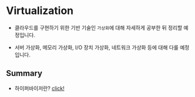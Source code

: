# Virtualization

- 클라우드를 구현하기 위한 기반 기술인 `가상화`에 대해 자세하게 공부한 뒤 정리할 예정입니다.

- 서버 가상화, 메모리 가상화, I/O 장치 가상화, 네트워크 가상화 등에 대해 다룰 예정입니다.

## Summary

- 하이퍼바이저란? [click!](https://github.com/Ohjiwoo-lab/TIL/blob/main/Virtualization/01_hypervisor.md)   